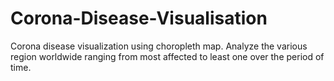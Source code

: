 # Corona-Disease-Visualisation
Corona disease visualization using choropleth map. Analyze the various region worldwide ranging from most affected to least one over the period of time.
